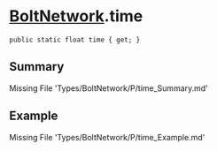 # [BoltNetwork](Types/BoltNetwork.md).time
`public static float time { get; }`
## Summary
Missing File 'Types/BoltNetwork/P/time_Summary.md'
## Example
Missing File 'Types/BoltNetwork/P/time_Example.md'
